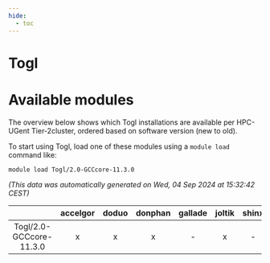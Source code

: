 ```yaml
---
hide:
  - toc
---
```


Togl
====

# Available modules


The overview below shows which Togl installations are available per HPC-UGent Tier-2cluster, ordered based on software version (new to old).

To start using Togl, load one of these modules using a `module load` command like:

```shell
module load Togl/2.0-GCCcore-11.3.0
```

*(This data was automatically generated on Wed, 04 Sep 2024 at 15:32:42 CEST)*  

| |accelgor|doduo|donphan|gallade|joltik|shinx|skitty|
| :---: | :---: | :---: | :---: | :---: | :---: | :---: | :---: |
|Togl/2.0-GCCcore-11.3.0|x|x|x|-|x|-|x|
